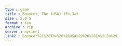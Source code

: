 ```yaml
---
type : game
title : Bouncer, The (USA) (En,Ja)
size : 2.0 G
format : iso
archive : zip
server : myrient
link2 : Bouncer%2C%20The%20%28USA%29%20%28En%2CJa%29
---
```

